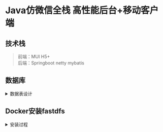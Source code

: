 # Java仿微信全栈 高性能后台+移动客户端  

## 技术栈
> 前端：MUI H5+  
> 后端：Springboot netty mybatis  
## 数据库
<details><summary>数据表设计</summary> 

> Table structure for chat_msg
```sql
DROP TABLE IF EXISTS `chat_msg`;
CREATE TABLE `chat_msg` (
  `id` varchar(64) NOT NULL,
  `send_user_id` varchar(64) NOT NULL,
  `accept_user_id` varchar(64) NOT NULL,
  `msg` varchar(255) NOT NULL,
  `sign_flag` int(1) NOT NULL COMMENT '消息是否签收状态\r\n1：签收\r\n0：未签收\r\n',
  `create_time` datetime NOT NULL COMMENT '发送请求的事件',
  PRIMARY KEY (`id`)
) ENGINE=InnoDB DEFAULT CHARSET=utf8mb4;
```
> Table structure for friends_request
```sql
DROP TABLE IF EXISTS `friends_request`;
CREATE TABLE `friends_request` (
  `id` varchar(64) NOT NULL,
  `send_user_id` varchar(64) NOT NULL,
  `accept_user_id` varchar(64) NOT NULL,
  `request_date_time` datetime NOT NULL COMMENT '发送请求的事件',
  PRIMARY KEY (`id`)
) ENGINE=InnoDB DEFAULT CHARSET=utf8mb4;
```
> Table structure for my_friends
```sql
DROP TABLE IF EXISTS `my_friends`;
CREATE TABLE `my_friends` (
  `id` varchar(64) NOT NULL,
  `my_user_id` varchar(64) NOT NULL COMMENT '用户id',
  `my_friend_user_id` varchar(64) NOT NULL COMMENT '用户的好友id',
  PRIMARY KEY (`id`),
  UNIQUE KEY `my_user_id` (`my_user_id`,`my_friend_user_id`)
) ENGINE=InnoDB DEFAULT CHARSET=utf8mb4;
```
> Table structure for users
```sql
DROP TABLE IF EXISTS `users`;
CREATE TABLE `users` (
  `id` varchar(64) NOT NULL,
  `username` varchar(20) NOT NULL COMMENT '用户名，账号，慕信号',
  `password` varchar(64) NOT NULL COMMENT '密码',
  `face_image` varchar(255) NOT NULL COMMENT '我的头像，如果没有默认给一张',
  `face_image_big` varchar(255) NOT NULL,
  `nickname` varchar(20) CHARACTER SET utf8mb4 COLLATE utf8mb4_unicode_ci NOT NULL COMMENT '昵称',
  `qrcode` varchar(255) NOT NULL COMMENT '新用户注册后默认后台生成二维码，并且上传到fastdfs',
  `cid` varchar(64) DEFAULT NULL,
  PRIMARY KEY (`id`),
  UNIQUE KEY `id` (`id`),
  UNIQUE KEY `username` (`username`)
) ENGINE=InnoDB DEFAULT CHARSET=utf8mb4;
```
</details>

## Docker安装fastdfs  

<details><summary>安装过程</summary>  


* 拉取镜像
```
docker pull morunchang/fastdfs
```
* 运行tracker
```
docker run -d --name tracker --net=host morunchang/fastdfs sh tracker.sh
```
* 运行storage
```
docker run -d --name storage --net=host -e TRACKER_IP=<your tracker server address>:22122 -e GROUP_NAME=<group name> morunchang/fastdfs sh storage.sh
```
> `Nginx`端口应该是默认映射为`8080`吧  
  1. 使用的网络模式是–net=host,  `<your tracker server address>` 替换为你机器的Ip即可  
  2. `<group name>` 是组名，即storage的组  
  3. 如果想要增加新的storage服务器，再次运行该命令，注意更换 新组名
运行完后会自动进入容器内部，输入【exit】退出容器内部   
  4. docker ps 查看容器信息 
  ```
  [root@iZh3cshm0xz7wjZ ~]# docker ps 
  CONTAINER ID        IMAGE                COMMAND             CREATED              STATUS              PORTS               NAMES
  ccdf6bbeab48        morunchang/fastdfs   "sh storage.sh"     5 seconds ago        Up 4 seconds                            storage
  a7253c93bce1        morunchang/fastdfs   "sh tracker.sh"     About a minute ago   Up About a minute                       tracker
```
* 修改nginx的配置，不拦截上传内容
```
//1.进入容器内部
docker exec -it storage  /bin/bash

 // storage 是 docker ps 中的NAMES
 // exit 退出

root@iZh3cshm0xz7wjZ:/# cd data
root@iZh3cshm0xz7wjZ:/data# ls
fast_data  fastdfs  fastdfs-nginx-module  libfastcommon  nginx  nginx-1.9.11.tar.gz

//2.修改nginx配置文件
root@iZh3cshm0xz7wjZ:/# vi /data/nginx/conf/nginx.conf

//3. 添加修改内容
location /group1/M00 {
   proxy_next_upstream http_502 http_504 error timeout invalid_header;
     proxy_cache http-cache;
     proxy_cache_valid  200 304 12h;
     proxy_cache_key $uri$is_args$args;
     proxy_pass http://fdfs_group1;
     expires 30d;
 }

//4.退出
root@iZh3cshm0xz7wjZ:/data/nginx/conf# exit
exit

//5. 重启storage服务
[root@iZh3cshm0xz7wjZ ~]# docker restart storage
storage
```
</details>

